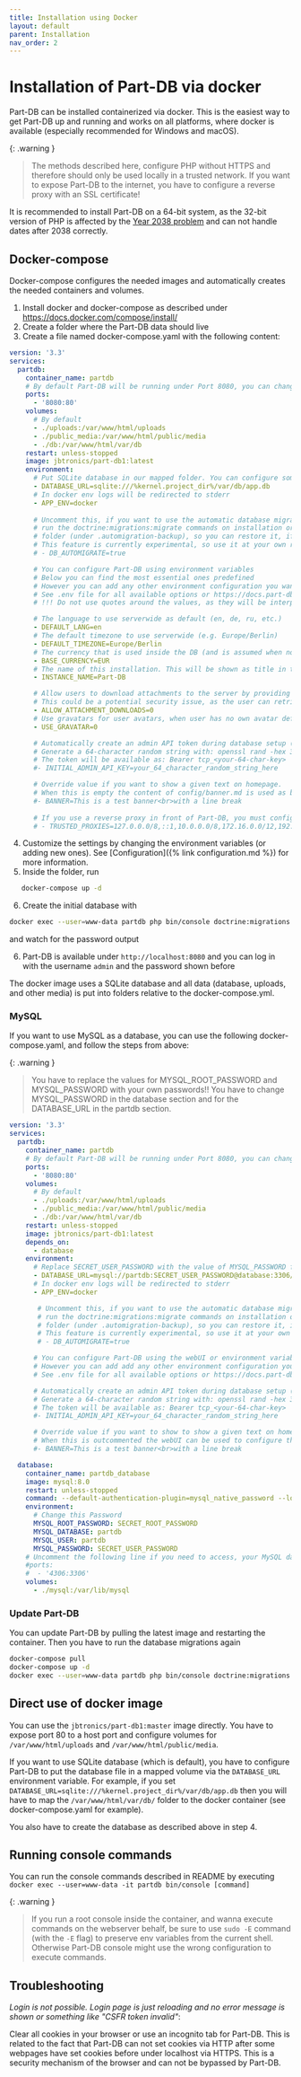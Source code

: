 ```yaml
---
title: Installation using Docker
layout: default
parent: Installation
nav_order: 2
---
```


# Installation of Part-DB via docker

Part-DB can be installed containerized via docker. This is the easiest way to get Part-DB up and running and works on
all platforms,
where docker is available (especially recommended for Windows and macOS).

{: .warning }
> The methods described here, configure PHP without HTTPS and therefore should only be used locally in a trusted
> network.
> If you want to expose Part-DB to the internet, you have to configure a reverse proxy with an SSL certificate!

It is recommended to install Part-DB on a 64-bit system, as the 32-bit version of PHP is affected by the
[Year 2038 problem](https://en.wikipedia.org/wiki/Year_2038_problem) and can not handle dates after 2038 correctly.

## Docker-compose

Docker-compose configures the needed images and automatically creates the needed containers and volumes.

1. Install docker and docker-compose as described under https://docs.docker.com/compose/install/
2. Create a folder where the Part-DB data should live
3. Create a file named docker-compose.yaml with the following content:

```yaml
version: '3.3'
services:
  partdb:
    container_name: partdb
    # By default Part-DB will be running under Port 8080, you can change it here
    ports:
      - '8080:80'
    volumes:
      # By default
      - ./uploads:/var/www/html/uploads
      - ./public_media:/var/www/html/public/media
      - ./db:/var/www/html/var/db
    restart: unless-stopped
    image: jbtronics/part-db1:latest
    environment:
      # Put SQLite database in our mapped folder. You can configure some other kind of database here too.
      - DATABASE_URL=sqlite:///%kernel.project_dir%/var/db/app.db
      # In docker env logs will be redirected to stderr
      - APP_ENV=docker
      
      # Uncomment this, if you want to use the automatic database migration feature. With this you have you do not have to
      # run the doctrine:migrations:migrate commands on installation or upgrade. A database backup is written to the uploads/
      # folder (under .automigration-backup), so you can restore it, if the migration fails.
      # This feature is currently experimental, so use it at your own risk!
      # - DB_AUTOMIGRATE=true

      # You can configure Part-DB using environment variables
      # Below you can find the most essential ones predefined
      # However you can add any other environment configuration you want here
      # See .env file for all available options or https://docs.part-db.de/configuration.html
      # !!! Do not use quotes around the values, as they will be interpreted as part of the value and this will lead to errors !!!

      # The language to use serverwide as default (en, de, ru, etc.)
      - DEFAULT_LANG=en
      # The default timezone to use serverwide (e.g. Europe/Berlin)
      - DEFAULT_TIMEZONE=Europe/Berlin
      # The currency that is used inside the DB (and is assumed when no currency is set). This can not be changed later, so be sure to set it the currency used in your country
      - BASE_CURRENCY=EUR
      # The name of this installation. This will be shown as title in the browser and in the header of the website
      - INSTANCE_NAME=Part-DB

      # Allow users to download attachments to the server by providing an URL
      # This could be a potential security issue, as the user can retrieve any file the server has access to (via internet)
      - ALLOW_ATTACHMENT_DOWNLOADS=0
      # Use gravatars for user avatars, when user has no own avatar defined
      - USE_GRAVATAR=0

      # Automatically create an admin API token during database setup (useful for CI/CD pipelines)
      # Generate a 64-character random string with: openssl rand -hex 32
      # The token will be available as: Bearer tcp_<your-64-char-key>
      #- INITIAL_ADMIN_API_KEY=your_64_character_random_string_here

      # Override value if you want to show a given text on homepage.
      # When this is empty the content of config/banner.md is used as banner
      #- BANNER=This is a test banner<br>with a line break
    
      # If you use a reverse proxy in front of Part-DB, you must configure the trusted proxies IP addresses here (see reverse proxy documentation for more information):
      # - TRUSTED_PROXIES=127.0.0.0/8,::1,10.0.0.0/8,172.16.0.0/12,192.168.0.0/16  
```

4. Customize the settings by changing the environment variables (or adding new ones). See [Configuration]({% link
   configuration.md %}) for more information.
5. Inside the folder, run

```bash
   docker-compose up -d
```    

6. Create the initial database with

 ```bash
docker exec --user=www-data partdb php bin/console doctrine:migrations:migrate
 ```

and watch for the password output

6. Part-DB is available under `http://localhost:8080` and you can log in with the username `admin` and the password shown
   before

The docker image uses a SQLite database and all data (database, uploads, and other media) is put into folders relative to
the docker-compose.yml.

### MySQL

If you want to use MySQL as a database, you can use the following docker-compose.yaml, and follow the steps from above:

{: .warning }
> You have to replace the values for MYSQL_ROOT_PASSWORD and MYSQL_PASSWORD with your own passwords!!
> You have to change MYSQL_PASSWORD in the database section and for the DATABASE_URL in the partdb section.

```yaml
version: '3.3'
services:
  partdb:
    container_name: partdb
    # By default Part-DB will be running under Port 8080, you can change it here
    ports:
      - '8080:80'
    volumes:
      # By default
      - ./uploads:/var/www/html/uploads
      - ./public_media:/var/www/html/public/media
      - ./db:/var/www/html/var/db
    restart: unless-stopped
    image: jbtronics/part-db1:latest
    depends_on:
      - database
    environment:
      # Replace SECRET_USER_PASSWORD with the value of MYSQL_PASSWORD from below
      - DATABASE_URL=mysql://partdb:SECRET_USER_PASSWORD@database:3306/partdb
      # In docker env logs will be redirected to stderr
      - APP_ENV=docker

       # Uncomment this, if you want to use the automatic database migration feature. With this you have you do not have to
       # run the doctrine:migrations:migrate commands on installation or upgrade. A database backup is written to the uploads/
       # folder (under .automigration-backup), so you can restore it, if the migration fails.
       # This feature is currently experimental, so use it at your own risk!
       # - DB_AUTOMIGRATE=true

      # You can configure Part-DB using the webUI or environment variables
      # However you can add add any other environment configuration you want here
      # See .env file for all available options or https://docs.part-db.de/configuration.html

      # Automatically create an admin API token during database setup (useful for CI/CD pipelines)
      # Generate a 64-character random string with: openssl rand -hex 32
      # The token will be available as: Bearer tcp_<your-64-char-key>
      #- INITIAL_ADMIN_API_KEY=your_64_character_random_string_here

      # Override value if you want to show to show a given text on homepage.
      # When this is outcommented the webUI can be used to configure the banner
      #- BANNER=This is a test banner<br>with a line break

  database:
    container_name: partdb_database
    image: mysql:8.0
    restart: unless-stopped
    command: --default-authentication-plugin=mysql_native_password --log-bin-trust-function-creators=1
    environment:
      # Change this Password
      MYSQL_ROOT_PASSWORD: SECRET_ROOT_PASSWORD
      MYSQL_DATABASE: partdb
      MYSQL_USER: partdb
      MYSQL_PASSWORD: SECRET_USER_PASSWORD
    # Uncomment the following line if you need to access, your MySQL database from outside of docker (e.g. for debugging), normally you should leave that disabled
    #ports:
    #  - '4306:3306'
    volumes:
      - ./mysql:/var/lib/mysql

```

### Update Part-DB

You can update Part-DB by pulling the latest image and restarting the container.
Then you have to run the database migrations again

```bash
docker-compose pull
docker-compose up -d
docker exec --user=www-data partdb php bin/console doctrine:migrations:migrate
```

## Direct use of docker image

You can use the `jbtronics/part-db1:master` image directly. You have to expose port 80 to a host port and configure
volumes for `/var/www/html/uploads` and `/var/www/html/public/media`.

If you want to use SQLite database (which is default), you have to configure Part-DB to put the database file in a
mapped volume via the `DATABASE_URL` environment variable.
For example, if you set `DATABASE_URL=sqlite:///%kernel.project_dir%/var/db/app.db` then you will have to map
the `/var/www/html/var/db/` folder to the docker container (see docker-compose.yaml for example).

You also have to create the database as described above in step 4.

## Running console commands

You can run the console commands described in README by
executing `docker exec --user=www-data -it partdb bin/console [command]`

{: .warning }
> If you run a root console inside the container, and wanna execute commands on the webserver behalf, be sure to use `sudo -E` command (with the `-E` flag) to preserve env variables from the current shell.
> Otherwise Part-DB console might use the wrong configuration to execute commands.

## Troubleshooting

*Login is not possible. Login page is just reloading and no error message is shown or something like "CSFR token invalid"*:

Clear all cookies in your browser or use an incognito tab for Part-DB.
This is related to the fact that Part-DB can not set cookies via HTTP after some webpages have set cookies before under
localhost via HTTPS. This is a security mechanism of the browser and can not be bypassed by Part-DB.
